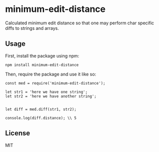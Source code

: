 # minimum-edit-distance

Calculated minimum edit distance so that one may perform char specific diffs to strings and arrays.

## Usage

First, install the package using npm:

    npm install minimum-edit-distance

Then, require the package and use it like so:

    const med = require('minimum-edit-distance');

   	let str1 = 'here we have one string';
	let str2 = 'here we have another string';


    let diff = med.diff(str1, str2);

    console.log(diff.distance); \\ 5

## License

MIT
